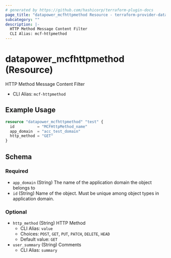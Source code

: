 ```yaml
---
# generated by https://github.com/hashicorp/terraform-plugin-docs
page_title: "datapower_mcfhttpmethod Resource - terraform-provider-datapower"
subcategory: ""
description: |-
  HTTP Method Message Content Filter
  CLI Alias: mcf-httpmethod
---
```


# datapower_mcfhttpmethod (Resource)

HTTP Method Message Content Filter
  - CLI Alias: `mcf-httpmethod`

## Example Usage

```terraform
resource "datapower_mcfhttpmethod" "test" {
  id          = "MCFHttpMethod_name"
  app_domain  = "acc_test_domain"
  http_method = "GET"
}
```

<!-- schema generated by tfplugindocs -->
## Schema

### Required

- `app_domain` (String) The name of the application domain the object belongs to
- `id` (String) Name of the object. Must be unique among object types in application domain.

### Optional

- `http_method` (String) HTTP Method
  - CLI Alias: `value`
  - Choices: `POST`, `GET`, `PUT`, `PATCH`, `DELETE`, `HEAD`
  - Default value: `GET`
- `user_summary` (String) Comments
  - CLI Alias: `summary`
